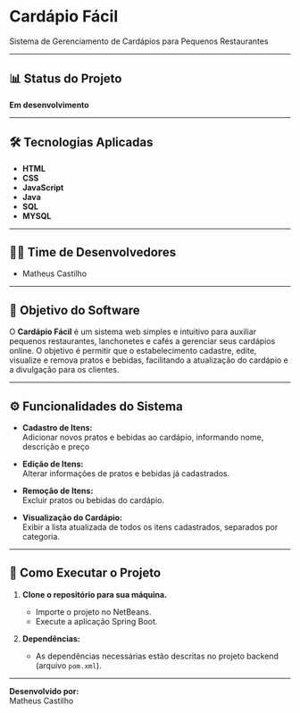 # Cardápio Fácil

Sistema de Gerenciamento de Cardápios para Pequenos Restaurantes

---

## 📊 Status do Projeto

**Em desenvolvimento**

---

## 🛠️ Tecnologias Aplicadas

- **HTML**
- **CSS**
- **JavaScript**
- **Java**
- **SQL**
- **MYSQL**
---

## 👨‍💻 Time de Desenvolvedores

- Matheus Castilho

---

## 🎯 Objetivo do Software

O **Cardápio Fácil** é um sistema web simples e intuitivo para auxiliar pequenos restaurantes, lanchonetes e cafés a gerenciar seus cardápios online. O objetivo é permitir que o estabelecimento cadastre, edite, visualize e remova pratos e bebidas, facilitando a atualização do cardápio e a divulgação para os clientes.

---

## ⚙️ Funcionalidades do Sistema

- **Cadastro de Itens:**  
  Adicionar novos pratos e bebidas ao cardápio, informando nome, descrição e preço

- **Edição de Itens:**  
  Alterar informações de pratos e bebidas já cadastrados.

- **Remoção de Itens:**  
  Excluir pratos ou bebidas do cardápio.

- **Visualização do Cardápio:**  
  Exibir a lista atualizada de todos os itens cadastrados, separados por categoria.
---

## 🚀 Como Executar o Projeto

1. **Clone o repositório para sua máquina.**
   - Importe o projeto no NetBeans.
   - Execute a aplicação Spring Boot.

4. **Dependências:**
   - As dependências necessárias estão descritas no projeto backend (arquivo `pom.xml`).


---

**Desenvolvido por:**  
Matheus Castilho
